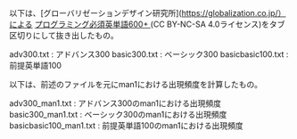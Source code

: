 以下は、[グローバリゼーションデザイン研究所](https://globalization.co.jp/）による [プログラミング必須英単語600+ ](https://progeigo.org/learning/essential-words-600-plus/) (CC BY-NC-SA 4.0ライセンス)をタブ区切りにして抜き出したもの。

adv300.txt : アドバンス300
basic300.txt : ベーシック300
basicbasic100.txt : 前提英単語100

以下は、前述のファイルを元にman1における出現頻度を計算したもの。

adv300_man1.txt : アドバンス300のman1における出現頻度
basic300_man1.txt : ベーシック300のman1における出現頻度
basicbasic100_man1.txt : 前提英単語100のman1における出現頻度
